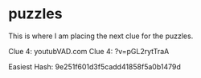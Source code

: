 # puzzles
This is where I am placing the next clue for the puzzles.

Clue 4: youtubVAD.com
Clue 4: ?v=pGL2rytTraA

Easiest Hash: 9e251f601d3f5cadd41858f5a0b1479d
